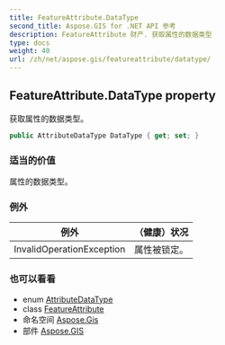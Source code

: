 ```yaml
---
title: FeatureAttribute.DataType
second_title: Aspose.GIS for .NET API 参考
description: FeatureAttribute 财产. 获取属性的数据类型
type: docs
weight: 40
url: /zh/net/aspose.gis/featureattribute/datatype/
---
```

## FeatureAttribute.DataType property

获取属性的数据类型。

```csharp
public AttributeDataType DataType { get; set; }
```

### 适当的价值

属性的数据类型。

### 例外

| 例外 | （健康）状况 |
| --- | --- |
| InvalidOperationException | 属性被锁定。 |

### 也可以看看

* enum [AttributeDataType](../../attributedatatype/)
* class [FeatureAttribute](../)
* 命名空间 [Aspose.Gis](../../featureattribute/)
* 部件 [Aspose.GIS](../../../)


